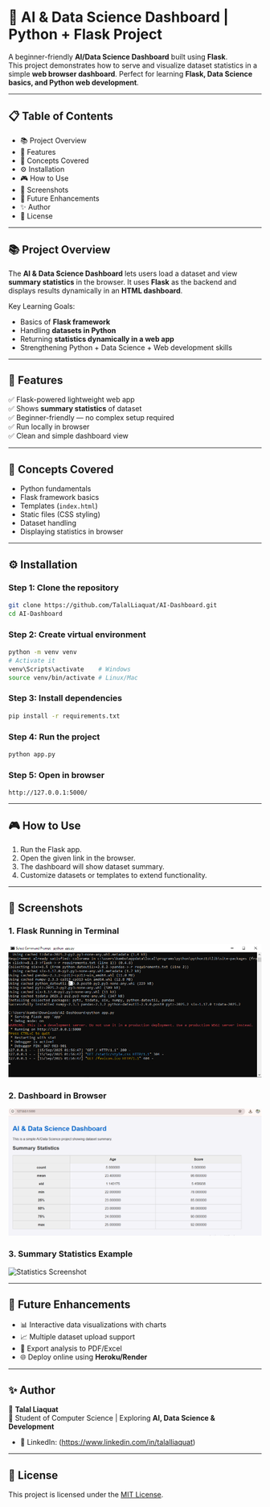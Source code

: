 # 🧠 AI & Data Science Dashboard | Python + Flask Project  

A beginner-friendly **AI/Data Science Dashboard** built using **Flask**.  
This project demonstrates how to serve and visualize dataset statistics in a simple **web browser dashboard**. Perfect for learning **Flask, Data Science basics, and Python web development**.  

---

## 📋 Table of Contents  
- 📚 Project Overview  
- 🚀 Features  
- 🧠 Concepts Covered  
- ⚙️ Installation  
- 🎮 How to Use  
- 📸 Screenshots  
- 🚧 Future Enhancements  
- ✨ Author  
- 📄 License  

---

## 📚 Project Overview  
The **AI & Data Science Dashboard** lets users load a dataset and view **summary statistics** in the browser. It uses **Flask** as the backend and displays results dynamically in an **HTML dashboard**.  

Key Learning Goals:  
- Basics of **Flask framework**  
- Handling **datasets in Python**  
- Returning **statistics dynamically in a web app**  
- Strengthening Python + Data Science + Web development skills  

---

## 🚀 Features  
✅ Flask-powered lightweight web app  
✅ Shows **summary statistics** of dataset  
✅ Beginner-friendly — no complex setup required  
✅ Run locally in browser  
✅ Clean and simple dashboard view  

---

## 🧠 Concepts Covered  
- Python fundamentals  
- Flask framework basics  
- Templates (`index.html`)  
- Static files (CSS styling)  
- Dataset handling  
- Displaying statistics in browser  

---

## ⚙️ Installation  

### Step 1: Clone the repository  
```bash
git clone https://github.com/TalalLiaquat/AI-Dashboard.git
cd AI-Dashboard
````

### Step 2: Create virtual environment

```bash
python -m venv venv
# Activate it
venv\Scripts\activate    # Windows  
source venv/bin/activate # Linux/Mac
```

### Step 3: Install dependencies

```bash
pip install -r requirements.txt
```

### Step 4: Run the project

```bash
python app.py
```

### Step 5: Open in browser

```
http://127.0.0.1:5000/
```

---

## 🎮 How to Use

1. Run the Flask app.
2. Open the given link in the browser.
3. The dashboard will show dataset summary.
4. Customize datasets or templates to extend functionality.

---

## 📸 Screenshots

### 1. Flask Running in Terminal

![Terminal Screenshot](screenshots/terminal.png)

### 2. Dashboard in Browser

![Dashboard Screenshot](screenshots/dashboard.png)

### 3. Summary Statistics Example

![Statistics Screenshot](screenshots/summary.png)

---

## 🚧 Future Enhancements

* 📊 Interactive data visualizations with charts
* 📈 Multiple dataset upload support
* 📝 Export analysis to PDF/Excel
* 🌐 Deploy online using **Heroku/Render**

---

## ✨ Author  

👤 **Talal Liaquat**  
📌 Student of Computer Science | Exploring **AI, Data Science & Development**  

- 💼 LinkedIn: (https://www.linkedin.com/in/talalliaquat)  

---

## 📄 License

This project is licensed under the [MIT License](LICENSE).
